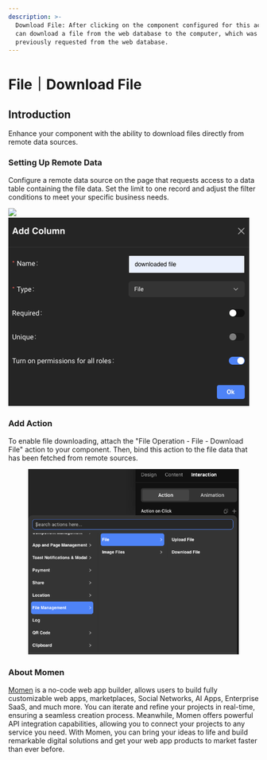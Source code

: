 ```yaml
---
description: >-
  Download File: After clicking on the component configured for this action, you
  can download a file from the web database to the computer, which was
  previously requested from the web database.
---
```


# File｜Download File

## Introduction

Enhance your component with the ability to download files directly from remote data sources.

### Setting Up Remote Data

Configure a remote data source on the page that requests access to a data table containing the file data. Set the limit to one record and adjust the filter conditions to meet your specific business needs.

![](https://functorz.feishu.cn/space/api/box/stream/download/asynccode/?code=NTZlNTA4YTAyYTVkOTFiMTBjNDM0MGQzODk1ODNmYjBfRlhuVUpNVlF5NXRUS29iMFZ0NDI0NVJ5T1Q2T0tVUEtfVG9rZW46UktQUGJqWHdTb3Fxc1N4a2x5MWN3YWRhbnhkXzE3MTUzMTM4NzU6MTcxNTMxNzQ3NV9WNA) ![](<../../.gitbook/assets/image (7) (1).png>)

### Add Action

To enable file downloading, attach the "File Operation - File - Download File" action to your component. Then, bind this action to the file data that has been fetched from remote sources.

<figure><img src="../../.gitbook/assets/image (1) (1) (1) (1).png" alt=""><figcaption></figcaption></figure>

### **About Momen​​​​​**

[Momen](https://momen.app/?channel=blog-about) is a no-code web app builder, allows users to build fully customizable web apps, marketplaces, Social Networks, AI Apps, Enterprise SaaS, and much more. You can iterate and refine your projects in real-time, ensuring a seamless creation process. Meanwhile, Momen offers powerful API integration capabilities, allowing you to connect your projects to any service you need. With Momen, you can bring your ideas to life and build remarkable digital solutions and get your web app products to market faster than ever before.​​
